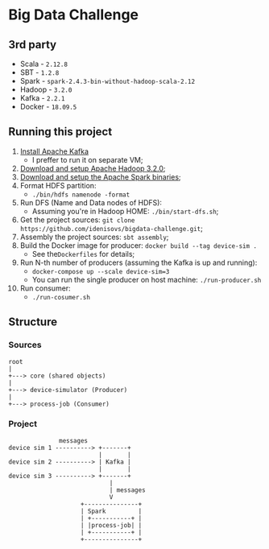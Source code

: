 # Big Data Challenge

## 3rd party

* Scala - `2.12.8`
* SBT - `1.2.8`
* Spark - `spark-2.4.3-bin-without-hadoop-scala-2.12`
* Hadoop - `3.2.0`
* Kafka - `2.2.1`
* Docker - `18.09.5`

## Running this project

1. [Install Apache Kafka](https://kafka.apache.org/quickstart) 
    * I preffer to run it on separate VM;
2. [Download and setup Apache Hadoop 3.2.0](http://hadoop.apache.org/docs/stable/hadoop-project-dist/hadoop-common/SingleCluster.html);
3. [Download and setup the Apache Spark binaries](https://spark.apache.org/docs/latest/);
4. Format HDFS partition:
    * `./bin/hdfs namenode -format`
5. Run DFS (Name and Data nodes of HDFS): 
    * Assuming  you're in Hadoop HOME: `./bin/start-dfs.sh`;
6. Get the project sources: `git clone https://github.com/idenisovs/bigdata-challenge.git`;
7. Assembly the project sources: `sbt assembly`;
8. Build the Docker image for producer: `docker build --tag device-sim .`
    * See the`Dockerfiles` for details;
9. Run N-th number of producers (assuming the Kafka is up and running):
    * `docker-compose up --scale device-sim=3`
    * You can run the single producer on host machine: `./run-producer.sh` 
10. Run consumer: 
    * `./run-cosumer.sh`

## Structure

### Sources

```
root
|
+---> core (shared objects)
|
+---> device-simulator (Producer)
|
+---> process-job (Consumer)
```

### Project

```           
              messages
device sim 1 ----------> +-------+
                         |       |      
device sim 2 ----------> | Kafka |
                         |       |
device sim 3 ----------> +-------+
                            |
                            | messages
                            V
                    +---------------+
                    | Spark         |
                    | +-----------+ |
                    | |process-job| |
                    | +-----------+ |
                    +---------------+
```

